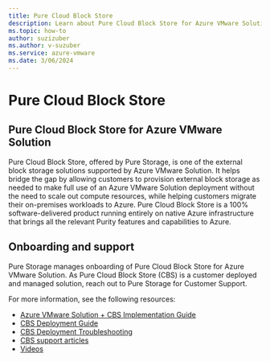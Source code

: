 ```yaml
--- 
title: Pure Cloud Block Store
description: Learn about Pure Cloud Block Store for Azure VMware Solution.
ms.topic: how-to
author: suzizuber
ms.author: v-suzuber
ms.service: azure-vmware
ms.date: 3/06/2024
--- 
```


# Pure Cloud Block Store

## Pure Cloud Block Store for Azure VMware Solution

Pure Cloud Block Store, offered by Pure Storage, is one of the external block storage solutions supported by Azure VMware Solution. It helps bridge the gap by allowing customers to provision external block storage as needed to make full use of an Azure VMware Solution deployment without the need to scale out compute resources, while helping customers migrate their on-premises workloads to Azure. Pure Cloud Block Store is a 100% software-delivered product running entirely on native Azure infrastructure that brings all the relevant Purity features and capabilities to Azure. 

## Onboarding and support

Pure Storage manages onboarding of Pure Cloud Block Store for Azure VMware Solution. As Pure Cloud Block Store (CBS) is a customer deployed and managed solution, reach out to Pure Storage for Customer Support.

For more information, see the following resources: 

- [Azure VMware Solution + CBS Implementation Guide](https://support.purestorage.com/bundle/m_cbs_for_azure_vmware_solution/page/production-branch/content/documents/Production/Pure_Cloud_Block_Store/topics/concept/c_azure_vmware_solution_and_cloud_block_store_implementation_g.html)
- [CBS Deployment Guide](https://support.purestorage.com/bundle/m_cbs_for_azure_vmware_solution/page/production-branch/content/documents/Production/Pure_Cloud_Block_Store/topics/concept/c_azure_vmware_solution_and_cloud_block_store_implementation_g.html)
- [CBS Deployment Troubleshooting](https://support.purestorage.com/Pure_Cloud_Block_Store/Pure_Cloud_Block_Store_on_Azure_-_Troubleshooting_Guide)
- [CBS support articles](https://support.purestorage.com/Pure_Cloud_Block_Store/CBS_on_Azure_VMware_Solution_Troubleshooting_Article_Index)
- [Videos](https://support.purestorage.com/Pure_Cloud_Block_Store/Azure_VMware_Solution_and_Cloud_Block_Store_Video_Demos)

